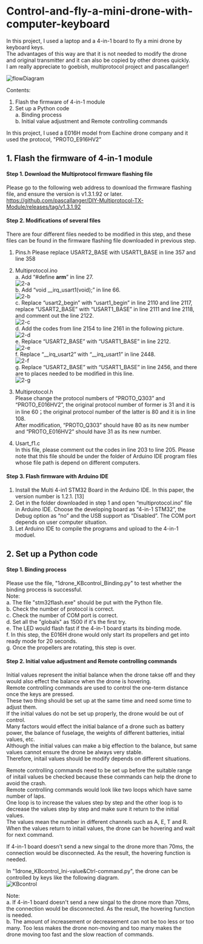 # Control-and-fly-a-mini-drone-with-computer-keyboard
In this project, I used a laptop and a 4-in-1 board to fly a mini drone by keyboard keys.  
The advantages of this way are that it is not needed to modify the drone and original transmitter and it can also be copied by other drones quickly.  
I am really appreciate to goebish, multiprotocol project and pascallanger!  

![flowDiagram](https://user-images.githubusercontent.com/76200428/131668352-30f70dd4-786e-42e2-851b-ef6123f4ebba.jpg)

Contents:
  1. Flash the firmware of 4-in-1 module
  2. Set up a Python code  
    a. Binding process  
    b. Initial value adjustment and Remote controlling commands  

In this project, I used a E016H model from Eachine drone company and it used the protocol, "PROTO_E916HV2"

## 1. Flash the firmware of 4-in-1 module
#### Step 1.	 Download the Multiprotocol firmware flashing file
Please go to the following web address to download the firmware flashing file, and ensure the version is v1.3.1.92 or later.
https://github.com/pascallanger/DIY-Multiprotocol-TX-Module/releases/tag/v1.3.1.92

#### Step 2.	 Modifications of several files
There are four different files needed to be modified in this step, and these files can be found in the firmware flashing file downloaded in previous step.  
1.	Pins.h
    Please replace USART2_BASE with USART1_BASE in line 357 and line 358  
2.	Multiprotocol.ino  
    a.	Add “#define __arm__” in line 27.  
    ![2-a](https://user-images.githubusercontent.com/76200428/131667812-4cbe6405-1bbc-4fa5-be8c-9cc68c6f3289.jpg)  
    b.	Add “void __irq_usart1(void);” in line 66.  
    ![2-b](https://user-images.githubusercontent.com/76200428/131667914-c0230b1b-93b3-4206-8271-5327e3c53f22.jpg)  
    c.	Replace “usart2_begin” with “usart1_begin” in line 2110 and line 2117, replace “USART2_BASE” with “USART1_BASE” in line 2111 and line 2118, and comment out the line 2122.  
    ![2-c](https://user-images.githubusercontent.com/76200428/131667945-cdceb0ea-756d-4d3c-82b2-d8aa6ad20d53.jpg)  
    d.	Add the codes from line 2154 to line 2161 in the following picture.   
    ![2-d](https://user-images.githubusercontent.com/76200428/131667969-ea1df474-4016-47e5-95c5-a96704c1473d.jpg)  
    e.	Replace “USART2_BASE” with “USART1_BASE” in line 2212.  
    ![2-e](https://user-images.githubusercontent.com/76200428/131667992-1fda55af-6fe2-4b79-8fb1-d87f71c61bff.jpg)  
    f.	Replace “__irq_usart2” with “__irq_usart1” in line 2448.  
    ![2-f](https://user-images.githubusercontent.com/76200428/131668017-ed0d9da1-6645-4dd9-be78-1277baa65cc2.jpg)  
    g.	Replace “USART2_BASE” with “USART1_BASE” in line 2456, and there are to places needed to be modified in this line.  
    ![2-g](https://user-images.githubusercontent.com/76200428/131668044-9547e71f-71cf-480c-a97c-cef344c3d91b.jpg)  
 
3.	Multiprotocol.h  
Please change the protocol numbers of “PROTO_Q303” and “PROTO_E016HV2”, the original protocol number of former is 31 and it is in line 60；the original protocol number of the latter is 80 and it is in line 108.  
After modification, “PROTO_Q303” should have 80 as its new number and “PROTO_E016HV2” should have 31 as its new number.  
4.	Usart_f1.c  
In this file, please comment out the codes in line 203 to line 205. Please note that this file should be under the folder of Arduino IDE program files whose file path is depend on different computers.  
#### Step 3.  Flash firmware with Arduino IDE  
1.	Install the Multi 4-in1 STM32 Board in the Arduino IDE. In this paper, the version number is 1.2.1. [13]
2.	Get in the folder downloaded in step 1 and open “multiprotocol.ino” file in Arduino IDE. Choose the developing board as “4-in-1 STM32”, the Debug option as “no” and the USB support as “Disabled”. The COM port depends on user computer situation.
3.	Let Arduino IDE to compile the programs and upload to the 4-in-1 moduel.

## 2. Set up a Python code  
#### Step 1. Binding process  
Please use the file, "1drone_KBcontrol_Binding.py" to test whether the binding process is successful.  
Note:  
a. The file "stm32flash.exe" should be put with the Python file.  
b. Check the number of protocol is correct.  
c. Check the number of COM port is correct.  
d. Set all the "globals" as 1500 if it's the first try.  
e. The LED would flash fast if the 4-in-1 board starts its binding mode.  
f. In this step, the E016H drone would only start its propellers and get into ready mode for 20 seconds.  
g. Once the propellers are rotating, this step is over.  
#### Step 2. Initial value adjustment and Remote controlling commands
Initial values represent the initial balance when the drone takse off and they would also effect the balance when the drone is hovering.  
Remote controlling commands are used to control the one-term distance once the keys are pressed.  
These two thing should be set up at the same time and need some time to adjust them.  
If the initial values do not be set up properly, the drone would be out of control.  
Many factors would effect the initial balance of a drone such as battery power, the balance of fuselage, the weights of different batteries, initial values, etc.  
Although the initial values can make a big effection to the balance, but same values cannot ensure the drone be always very stable.  
Therefore, initail values should be modify depends on different situations.  

Remote controlling commands need to be set up before the suitable range of initail values be checked because these commands can help the drone to avoid the crash.  
Remote controlling commands would look like two loops which have same number of laps.  
One loop is to increase the values step by step and the other loop is to decrease the values step by step and make sure it return to the initial values.  
The values mean the number in different channels such as A, E, T and R.  
When the values return to initail values, the drone can be hovering and wait for next command.  

If 4-in-1 board doesn't send a new singal to the drone more than 70ms, the connection would be disconnected. As the result, the hovering function is needed.

In "1drone_KBcontrol_Ini-value&Ctrl-command.py", the drone can be controlled by keys like the following diagram.  
![KBcontrol](https://user-images.githubusercontent.com/76200428/131687500-a2abdb4d-6276-43a6-97ec-7be3138969a9.jpg)

Note:  
a. If 4-in-1 board doesn't send a new singal to the drone more than 70ms, the connection would be disconnected. As the result, the hovering function is needed.  
b. The amount of increasement or decreasement can not be too less or too many. Too less makes the drone non-moving and too many makes the drone moving too fast and the slow reaction of commands.
